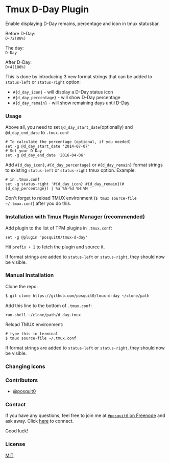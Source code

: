 # Tmux D-Day Plugin

Enable displaying D-Day remains, percentage and icon in tmux statusbar.

Before D-Day:<br/>
`D-72(88%)`

The day:<br/>
`D-Day`

After D-Day:<br/>
`D+4(100%)`

This is done by introducing 3 new format strings that can be added to
`status-left` or `status-right` option:
- `#{d_day_icon}` - will display a D-Day status icon
- `#{d_day_percentage}` - will show D-Day percentage
- `#{d_day_remain}` - will show remaining days until D-Day

### Usage

Above all, you need to set `@d_day_start_date`(optionally) and `@d_day_end_date` to `.tmux.conf`

```tmux
# To calculate the percentage (optional, if you needed)
set -g @d_day_start_date '2014-07-07'
# Set your D-Day
set -g @d_day_end_date '2016-04-06'
```

Add `#{d_day_icon}`, `#{d_day_percentage}` or `#{d_day_remain}` format
strings to existing `status-left` or `status-right` tmux option. Example:

```tmux
# in .tmux.conf
set -g status-right '#{d_day_icon} #{d_day_remain}(#{d_day_percentage}) | %a %h-%d %H:%M '
```

Don't forget to reload TMUX environment (`$ tmux source-file ~/.tmux.conf`)
after you do this.

### Installation with [Tmux Plugin Manager](https://github.com/tmux-plugins/tpm) (recommended)


Add plugin to the list of TPM plugins in `.tmux.conf`:

```tmux
set -g @plugin 'posquit0/tmux-d-day'
```

Hit `prefix + I` to fetch the plugin and source it.

If format strings are added to `status-left` or `status-right`, they should now be visible.

### Manual Installation

Clone the repo:

```bash
$ git clone https://github.com/posquit0/tmux-d-day ~/clone/path
```

Add this line to the bottom of `.tmux.conf`:

```tmux
run-shell ~/clone/path/d_day.tmux
```

Reload TMUX environment:

```tmux
# type this in terminal
$ tmux source-file ~/.tmux.conf
```

If format strings are added to `status-left` or `status-right`, they should now be visible.

### Changing icons

### Contributors

- [@posquit0](https://github.com/posquit0)

### Contact

If you have any questions, feel free to join me at [`#posquit0` on Freenode](irc://irc.freenode.net/posquit0) and ask away. Click [here](https://kiwiirc.com/client/irc.freenode.net/posquit0) to connect.

Good luck!

### License

[MIT](LICENSE.md)
